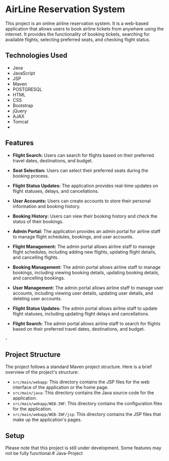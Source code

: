 # AirLine Reservation System

This project is an online airline reservation system. It is a web-based application that allows users to book airline tickets from anywhere using the internet. It provides the functionality of booking tickets, searching for available flights, selecting preferred seats, and checking flight status.

## Technologies Used

- Java
- JavaScript
- JSP
- Maven
- POSTGRESQL
- HTML
- CSS
- Bootstrap
- jQuery
- AJAX
- Tomcat
- 

## Features
- **Flight Search:** Users can search for flights based on their preferred travel dates, destinations, and budget.
- **Seat Selection:** Users can select their preferred seats during the booking process.
- **Flight Status Updates:** The application provides real-time updates on flight statuses, delays, and cancellations.

- **User Accounts:** Users can create accounts to store their personal information and booking history.
- **Booking History:** Users can view their booking history and check the status of their bookings.
- **Admin Portal:** The application provides an admin portal for airline staff to manage flight schedules, bookings, and user accounts.
- **Flight Management:** The admin portal allows airline staff to manage flight schedules, including adding new flights, updating flight details, and cancelling flights.
- **Booking Management:** The admin portal allows airline staff to manage bookings, including viewing booking details, updating booking details, and cancelling bookings.
- **User Management:** The admin portal allows airline staff to manage user accounts, including viewing user details, updating user details, and deleting user accounts.
- **Flight Status Updates:** The admin portal allows airline staff to update flight statuses, including updating flight delays and cancellations.
- **Flight Search:** The admin portal allows airline staff to search for flights based on their preferred travel dates, destinations, and budget.

[//]: # (- **Flight Status Updates:** The admin portal allows airline staff to view real-time updates on flight statuses, delays, and cancellations.)
- 

## Project Structure

The project follows a standard Maven project structure. Here is a brief overview of the project's structure:

- `src/main/webapp`: This directory contains the JSP files for the web interface of the application or the home page.
- `src/main/java`: This directory contains the Java source code for the application.
- `src/main/webapp/WEB-INF`: This directory contains the configuration files for the application.
- `src/main/webapp/WEB-INF/jsp`: This directory contains the JSP files that make up the application's pages.

## Setup

[//]: # (To set up the project on your local machine, follow these steps:)

[//]: # ()
[//]: # (1. Clone the repository to your local machine.)

[//]: # (2. Open the project in your preferred IDE.)

[//]: # (3. Ensure that you have the necessary dependencies installed. These include Java , Maven and database configurations.)

[//]: # (4. Build the project using Maven.)

[//]: # (5. Deploy the project to a Tomcat server.)

[//]: # (6. Run the project.)

Please note that this project is still under development. Some features may not be fully functional.# Java-Project
